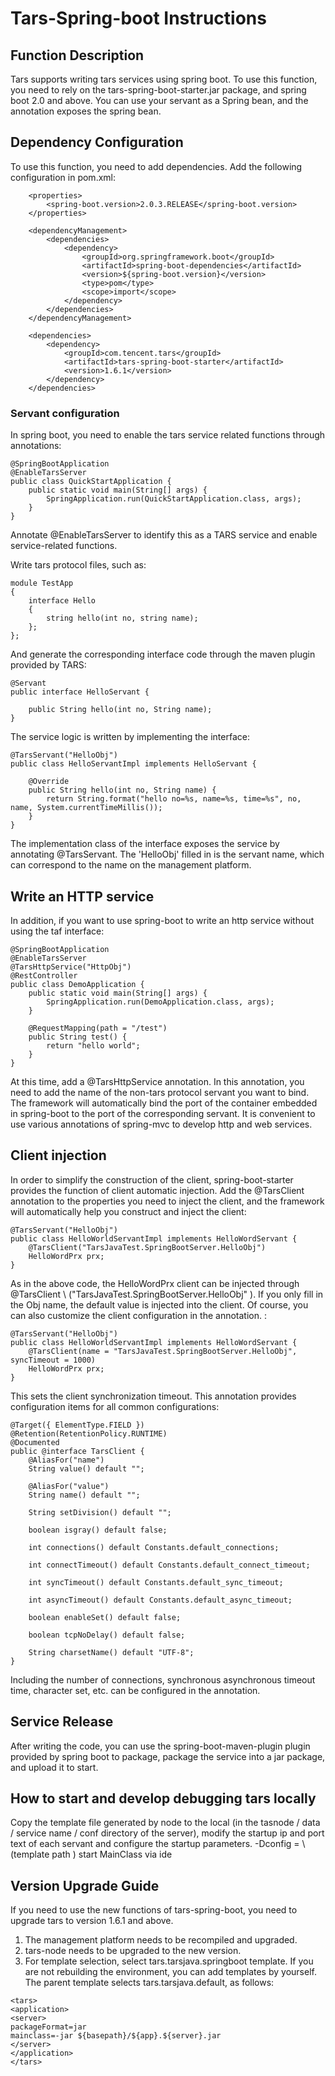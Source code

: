 # Tars-Spring-boot Instructions

## Function Description

Tars supports writing tars services using spring boot. To use this function, you need to rely on the tars-spring-boot-starter.jar package, and spring boot 2.0 and above. You can use your servant as a Spring bean, and the annotation exposes the spring bean.

## Dependency Configuration

To use this function, you need to add dependencies. Add the following configuration in pom.xml:

```text
    <properties>
        <spring-boot.version>2.0.3.RELEASE</spring-boot.version>
    </properties>

    <dependencyManagement>
        <dependencies>
            <dependency>
                <groupId>org.springframework.boot</groupId>
                <artifactId>spring-boot-dependencies</artifactId>
                <version>${spring-boot.version}</version>
                <type>pom</type>
                <scope>import</scope>
            </dependency>
        </dependencies>
    </dependencyManagement>

    <dependencies>
        <dependency>
            <groupId>com.tencent.tars</groupId>
            <artifactId>tars-spring-boot-starter</artifactId>
            <version>1.6.1</version>
        </dependency>
    </dependencies>
```

### Servant configuration

In spring boot, you need to enable the tars service related functions through annotations:

```text
@SpringBootApplication
@EnableTarsServer
public class QuickStartApplication {
    public static void main(String[] args) {
        SpringApplication.run(QuickStartApplication.class, args);
    }
}
```

Annotate @EnableTarsServer to identify this as a TARS service and enable service-related functions.

Write tars protocol files, such as:

```text
module TestApp
{
	interface Hello
	{
	    string hello(int no, string name);
	};
};
```

And generate the corresponding interface code through the maven plugin provided by TARS:

```text
@Servant
public interface HelloServant {

	public String hello(int no, String name);
}
```

The service logic is written by implementing the interface:

```text
@TarsServant("HelloObj")
public class HelloServantImpl implements HelloServant {

    @Override
    public String hello(int no, String name) {
        return String.format("hello no=%s, name=%s, time=%s", no, name, System.currentTimeMillis());
    }
}
```

The implementation class of the interface exposes the service by annotating @TarsServant. The 'HelloObj' filled in is the servant name, which can correspond to the name on the management platform.

## Write an HTTP service

In addition, if you want to use spring-boot to write an http service without using the taf interface:

```text
@SpringBootApplication
@EnableTarsServer
@TarsHttpService("HttpObj")
@RestController
public class DemoApplication {
    public static void main(String[] args) {
        SpringApplication.run(DemoApplication.class, args);
    }
	
	@RequestMapping(path = "/test")
    public String test() {
        return "hello world";
    }
}
```

At this time, add a @TarsHttpService annotation. In this annotation, you need to add the name of the non-tars protocol servant you want to bind. The framework will automatically bind the port of the container embedded in spring-boot to the port of the corresponding servant. It is convenient to use various annotations of spring-mvc to develop http and web services.

## Client injection

In order to simplify the construction of the client, spring-boot-starter provides the function of client automatic injection. Add the @TarsClient annotation to the properties you need to inject the client, and the framework will automatically help you construct and inject the client:

```text
@TarsServant("HelloObj")
public class HelloWorldServantImpl implements HelloWordServant {
    @TarsClient("TarsJavaTest.SpringBootServer.HelloObj")
    HelloWordPrx prx;
}
```

As in the above code, the HelloWordPrx client can be injected through @TarsClient \ ("TarsJavaTest.SpringBootServer.HelloObj" \). If you only fill in the Obj name, the default value is injected into the client. Of course, you can also customize the client configuration in the annotation. :

```text
@TarsServant("HelloObj")
public class HelloWorldServantImpl implements HelloWordServant {
    @TarsClient(name = "TarsJavaTest.SpringBootServer.HelloObj", syncTimeout = 1000)
    HelloWordPrx prx;
}
```
This sets the client synchronization timeout. This annotation provides configuration items for all common configurations:

```text
@Target({ ElementType.FIELD })
@Retention(RetentionPolicy.RUNTIME)
@Documented
public @interface TarsClient {
    @AliasFor("name")
    String value() default "";

    @AliasFor("value")
    String name() default "";

    String setDivision() default "";

    boolean isgray() default false;

    int connections() default Constants.default_connections;

    int connectTimeout() default Constants.default_connect_timeout;

    int syncTimeout() default Constants.default_sync_timeout;

    int asyncTimeout() default Constants.default_async_timeout;

    boolean enableSet() default false;

    boolean tcpNoDelay() default false;

    String charsetName() default "UTF-8";
}
```

Including the number of connections, synchronous asynchronous timeout time, character set, etc. can be configured in the annotation.

## Service Release

After writing the code, you can use the spring-boot-maven-plugin plugin provided by spring boot to package, package the service into a jar package, and upload it to start.

## How to start and develop debugging tars locally

Copy the template file generated by node to the local (in the tasnode / data / service name / conf directory of the server), modify the startup ip and port text of each servant and configure the startup parameters. -Dconfig = \ (template path \) start MainClass via ide

## Version Upgrade Guide

If you need to use the new functions of tars-spring-boot, you need to upgrade tars to version 1.6.1 and above.

1. The management platform needs to be recompiled and upgraded.
2. tars-node needs to be upgraded to the new version.
3. For template selection, select tars.tarsjava.springboot template. If you are not rebuilding the environment, you can add templates by yourself. The parent template selects tars.tarsjava.default, as follows:
```text
<tars>
<application>
<server>
packageFormat=jar
mainclass=-jar ${basepath}/${app}.${server}.jar
</server>
</application>
</tars>
```

